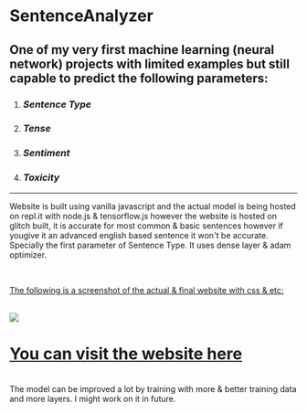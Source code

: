 <html>
<h1>SentenceAnalyzer</h1>
  <strong><h2>One of my very first machine learning (neural network) projects with limited examples but still capable to predict the following parameters:</h2></strong>
  <ol>
    <li><h3><i>Sentence Type</h3></i></li>
    <li><h3><i>Tense</h3></i></li>
    <li><h3><i>Sentiment</h3></i></li>
    <li><h3><i>Toxicity</h3></i></li>
  </ol>
  <hr>
  <p>Website is built using vanilla javascript and the actual model is being hosted on repl.it with node.js & tensorflow.js however the website is hosted on glitch built, it is accurate for most common & basic sentences however if yougive it an advanced english based sentence it won't be accurate. Specially the first parameter of Sentence Type. It uses dense layer & adam optimizer.</p>
  <br>
  <p><u>The following is a screenshot of the actual & final website with css & etc:</u></p>
  <br>
  <img src="https://cdn.discordapp.com/attachments/814126267489189978/929663356401487912/unknown.png"/>
  <br>
  <strong><h1><a href="https://brassy-glory-reward.glitch.me/">You can visit the website here</a></h1></strong>
  <br>
  The model can be improved a lot by training with more & better training data and more layers. I might work on it in future. 
</html> 
